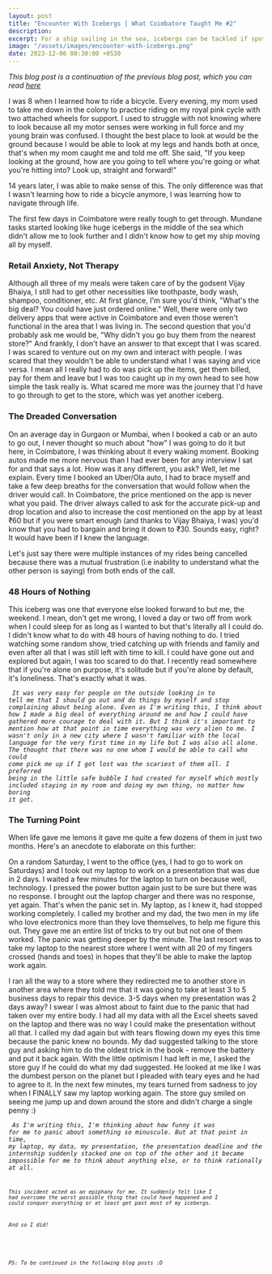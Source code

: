 ```yaml
---
layout: post
title: "Encounter With Icebergs | What Coimbatore Taught Me #2"
description: 
excerpt: For a ship sailing in the sea, icebergs can be tackled if spotted early on, no matter how big they look from a distance. I encountered multiple icebergs during my voyage and although it seemed impossible at first, all it took to get through them was to tackle the biggest one.
image: "/assets/images/encounter-with-icebergs.png"
date: 2023-12-06 00:30:00 +0530
---
```


<i> This blog post is a continuation of the previous blog post, which you can read <a href="https://arushikothari.com/navigating-the-unknown/"> here </a> </i>

I was 8 when I learned how to ride a bicycle. Every evening, my mom used to take me down in the colony to practice riding on my royal pink cycle with two attached wheels for support. I used to struggle with not knowing where to look because all my motor senses were working in full force and my young brain was confused. I thought the best place to look at would be the ground because I would be able to look at my legs and hands both at once, that's when my mom caught me and told me off. She said, "If you keep looking at the ground, how are you going to tell where you're going or what you're hitting into? Look up, straight and forward!"

14 years later, I was able to make sense of this. The only difference was that I wasn't learning how to ride a bicycle anymore, I was learning how to navigate through life. 

The first few days in Coimbatore were really tough to get through. Mundane tasks started looking like huge icebergs in the middle of the sea which didn't allow me to look further and I didn't know how to get my ship moving all by myself. 

<h3> <b> Retail Anxiety, Not Therapy </b> </h3>
Although all three of my meals were taken care of by the godsent Vijay Bhaiya, I still had to get other necessities like toothpaste, body wash, shampoo, conditioner, etc. At first glance, I'm sure you'd think, "What's the big deal? You could have just ordered online." Well, there were only two delivery apps that were active in Coimbatore and even those weren't functional in the area that I was living in. The second question that you'd probably ask me would be, "Why didn't you go buy them from the nearest store?" And frankly, I don't have an answer to that except that I was scared. I was scared to venture out on my own and interact with people. I was scared that they wouldn't be able to understand what I was saying and vice versa. I mean all I really had to do was pick up the items, get them billed, pay for them and leave but I was too caught up in my own head to see how simple the task really is. What scared me more was the journey that I'd have to go through to get to the store, which was yet another iceberg.

<h3> <b> The Dreaded Conversation </b> </h3>
On an average day in Gurgaon or Mumbai, when I booked a cab or an auto to go out, I never thought so much about "how" I was going to do it but here, in Coimbatore, I was thinking about it every waking moment. Booking autos made me more nervous than I had ever been for any interview I sat for and that says a lot. How was it any different, you ask? Well, let me explain. Every time I booked an Uber/Ola auto, I had to brace myself and take a few deep breaths for the conversation that would follow when the driver would call. In Coimbatore, the price mentioned on the app is never what you paid. The driver always called to ask for the accurate pick-up and drop location and also to increase the cost mentioned on the app by at least ₹60 but if you were smart enough (and thanks to Vijay Bhaiya, I was) you'd know that you had to bargain and bring it down to ₹30. Sounds easy, right? It would have been if I knew the language. 

Let's just say there were multiple instances of my rides being cancelled because there was a mutual frustration (i.e inability to understand what the other person is saying) from both ends of the call.


<h3> <b> 48 Hours of Nothing </b> </h3>
This iceberg was one that everyone else looked forward to but me, the weekend. I mean, don't get me wrong, I loved a day or two off from work when I could sleep for as long as I wanted to but that's literally all I could do. I didn't know what to do with 48 hours of having nothing to do. I tried watching some random show, tried catching up with friends and family and even after all that I was still left with time to kill. I could have gone out and explored but again, I was too scared to do that.  I recently read somewhere that if you're alone on purpose, it's solitude but if you're alone by default, it's loneliness. That's exactly what it was. 

<i><code> It was very easy for people on the outside looking in to tell me that I should go out and do things by myself and stop complaining about being alone. Even as I'm writing this, I think about how I made a big deal of everything around me and how I could have gathered more courage to deal with it. But I think it's important to mention how at that point in time everything was very alien to me. I wasn't only in a new city where I wasn't familiar with the local language for the very first time in my life but I was also all alone. The thought that there was no one whom I would be able to call who could come pick me up if I got lost was the scariest of them all. I preferred being in the little safe bubble I had created for myself which mostly included staying in my room and doing my own thing, no matter how boring it got. </code></i>

<h3> <b> The Turning Point </b></h3> 
When life gave me lemons it gave me quite a few dozens of them in just two months. Here's an anecdote to elaborate on this further:

On a random Saturday, I went to the office (yes, I had to go to work on Saturdays) and I took out my laptop to work on a presentation that was due in 2 days. I waited a few minutes for the laptop to turn on because well, technology. I pressed the power button again just to be sure but there was no response. I brought out the laptop charger and there was no response, yet again. That's when the panic set in. My laptop, as I knew it, had stopped working completely. I called my brother and my dad, the two men in my life who love electronics more than they love themselves, to help me figure this out. They gave me an entire list of tricks to try out but not one of them worked. The panic was getting deeper by the minute. The last resort was to take my laptop to the nearest store where I went with all 20 of my fingers crossed (hands and toes) in hopes that they'll be able to make the laptop work again.

I ran all the way to a store where they redirected me to another store in another area where they told me that it was going to take at least 3 to 5 business days to repair this device. 3-5 days when my presentation was 2 days away? I swear I was almost about to faint due to the panic that had taken over my entire body. I had all my data with all the Excel sheets saved on the laptop and there was no way I could make the presentation without all that. I called my dad again but with tears flowing down my eyes this time because the panic knew no bounds. My dad suggested talking to the store guy and asking him to do the oldest trick in the book - remove the battery and put it back again. With the little optimism I had left in me, I asked the store guy if he could do what my dad suggested. He looked at me like I was the dumbest person on the planet but I pleaded with teary eyes and he had to agree to it. In the next few minutes, my tears turned from sadness to joy when I FINALLY saw my laptop working again. The store guy smiled on seeing me jump up and down around the store and didn't charge a single penny :)

<i><code> As I'm writing this, I'm thinking about how funny it was for me to panic about something so minuscule. But at that point in time, my laptop, my data, my presentation, the presentation deadline and the internship suddenly stacked one on top of the other and it became impossible for me to think about anything else, or to think rationally at all. <i><code>

This incident acted as an epiphany for me. It suddenly felt like I had overcome the worst possible thing that could have happened and I could conquer everything or at least get past most of my icebergs. 

And so I did!

<br>

_PS: To be continued in the following blog posts :D_












